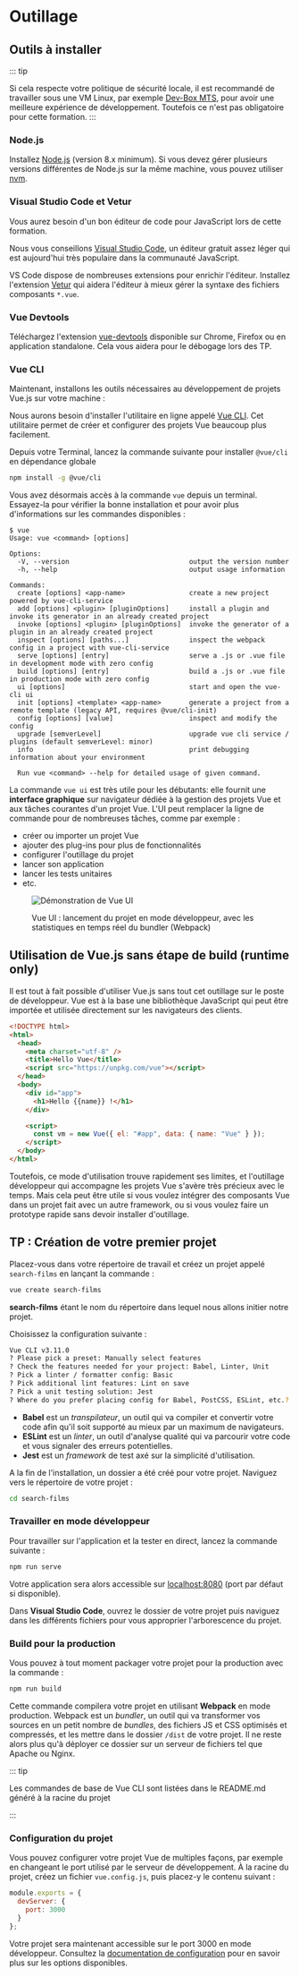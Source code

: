 # Outillage

## Outils à installer

::: tip

Si cela respecte votre politique de sécurité locale, il est recommandé de travailler sous une VM Linux, par exemple [Dev-Box MTS](https://dev-box.gitlab-pages.kazan.atosworldline.com/dev-box/), pour avoir une meilleure expérience de développement. Toutefois ce n'est pas obligatoire pour cette formation.
:::

### Node.js

Installez [Node.js](https://nodejs.org/) (version 8.x minimum). Si vous devez gérer plusieurs versions différentes de Node.js sur la même machine, vous pouvez utiliser [nvm](https://github.com/creationix/nvm).

### Visual Studio Code et Vetur

Vous aurez besoin d'un bon éditeur de code pour JavaScript lors de cette formation.

Nous vous conseillons [Visual Studio Code](https://code.visualstudio.com/), un éditeur gratuit assez léger qui est aujourd'hui très populaire dans la communauté JavaScript.

VS Code dispose de nombreuses extensions pour enrichir l'éditeur. Installez l'extension [Vetur](https://marketplace.visualstudio.com/items?itemName=octref.vetur) qui aidera l'éditeur à mieux gérer la syntaxe des fichiers composants `*.vue`.

### Vue Devtools

Téléchargez l'extension [vue-devtools](https://github.com/vuejs/vue-devtools) disponible sur Chrome, Firefox ou en application standalone. Cela vous aidera pour le débogage lors des TP.

### Vue CLI

Maintenant, installons les outils nécessaires au développement de projets Vue.js sur votre machine :

Nous aurons besoin d'installer l'utilitaire en ligne appelé [Vue CLI](https://cli.vuejs.org/). Cet utilitaire permet de créer et configurer des projets Vue beaucoup plus facilement.

Depuis votre Terminal, lancez la commande suivante pour installer `@vue/cli` en dépendance globale

```bash
npm install -g @vue/cli
```

Vous avez désormais accès à la commande `vue` depuis un terminal. Essayez-la pour vérifier la bonne installation et pour avoir plus d'informations sur les commandes disponibles :

```
$ vue
Usage: vue <command> [options]

Options:
  -V, --version                              output the version number
  -h, --help                                 output usage information

Commands:
  create [options] <app-name>                create a new project powered by vue-cli-service
  add [options] <plugin> [pluginOptions]     install a plugin and invoke its generator in an already created project
  invoke [options] <plugin> [pluginOptions]  invoke the generator of a plugin in an already created project
  inspect [options] [paths...]               inspect the webpack config in a project with vue-cli-service
  serve [options] [entry]                    serve a .js or .vue file in development mode with zero config
  build [options] [entry]                    build a .js or .vue file in production mode with zero config
  ui [options]                               start and open the vue-cli ui
  init [options] <template> <app-name>       generate a project from a remote template (legacy API, requires @vue/cli-init)
  config [options] [value]                   inspect and modify the config
  upgrade [semverLevel]                      upgrade vue cli service / plugins (default semverLevel: minor)
  info                                       print debugging information about your environment

  Run vue <command> --help for detailed usage of given command.
```

La commande `vue ui` est très utile pour les débutants: elle fournit une **interface graphique** sur navigateur dédiée à la gestion des projets Vue et aux tâches courantes d'un projet Vue. L'UI peut remplacer la ligne de commande pour de nombreuses tâches, comme par exemple :

- créer ou importer un projet Vue
- ajouter des plug-ins pour plus de fonctionnalités
- configurer l'outillage du projet
- lancer son application
- lancer les tests unitaires
- etc.

<figure>

![Démonstration de Vue UI](../../assets/vue-cli-3-serve.gif)

<figcaption>Vue UI : lancement du projet en mode développeur, avec les statistiques en temps réel du bundler (Webpack)</figcaption>
</figure>

## Utilisation de Vue.js sans étape de build (runtime only)

Il est tout à fait possible d'utiliser Vue.js sans tout cet outillage sur le poste de développeur. Vue est à la base une bibliothèque JavaScript qui peut être importée et utilisée directement sur les navigateurs des clients.

```html
<!DOCTYPE html>
<html>
  <head>
    <meta charset="utf-8" />
    <title>Hello Vue</title>
    <script src="https://unpkg.com/vue"></script>
  </head>
  <body>
    <div id="app">
      <h1>Hello {{name}} !</h1>
    </div>

    <script>
      const vm = new Vue({ el: "#app", data: { name: "Vue" } });
    </script>
  </body>
</html>
```

Toutefois, ce mode d'utilisation trouve rapidement ses limites, et l'outillage développeur qui accompagne les projets Vue s'avère très précieux avec le temps. Mais cela peut être utile si vous voulez intégrer des composants Vue dans un projet fait avec un autre framework, ou si vous voulez faire un prototype rapide sans devoir installer d'outillage.

## TP : Création de votre premier projet

Placez-vous dans votre répertoire de travail et créez un projet appelé `search-films` en lançant la commande :

```bash
vue create search-films
```

**search-films** étant le nom du répertoire dans lequel nous allons initier notre projet.

Choisissez la configuration suivante :

```bash
Vue CLI v3.11.0
? Please pick a preset: Manually select features
? Check the features needed for your project: Babel, Linter, Unit
? Pick a linter / formatter config: Basic
? Pick additional lint features: Lint on save
? Pick a unit testing solution: Jest
? Where do you prefer placing config for Babel, PostCSS, ESLint, etc.? In dedicated config files
```

- **Babel** est un _transpilateur_, un outil qui va compiler et convertir votre code afin qu'il soit supporté au mieux par un maximum de navigateurs.
- **ESLint** est un _linter_, un outil d'analyse qualité qui va parcourir votre code et vous signaler des erreurs potentielles.
- **Jest** est un _framework_ de test axé sur la simplicité d'utilisation.

A la fin de l'installation, un dossier a été créé pour votre projet. Naviguez vers le répertoire de votre projet :

```bash
cd search-films
```

### Travailler en mode développeur

Pour travailler sur l'application et la tester en direct, lancez la commande suivante :

```bash
npm run serve
```

Votre application sera alors accessible sur [localhost:8080](http://localhost:8080/) (port par défaut si disponible).

Dans **Visual Studio Code**, ouvrez le dossier de votre projet puis naviguez dans les différents fichiers pour vous approprier l'arborescence du projet.

### Build pour la production

Vous pouvez à tout moment packager votre projet pour la production avec la commande :

```bash
npm run build
```

Cette commande compilera votre projet en utilisant **Webpack** en mode production. Webpack est un _bundler_, un outil qui va transformer vos sources en un petit nombre de _bundles_, des fichiers JS et CSS optimisés et compressés, et les mettre dans le dossier `/dist` de votre projet. Il ne reste alors plus qu'à déployer ce dossier sur un serveur de fichiers tel que Apache ou Nginx.

::: tip

Les commandes de base de Vue CLI sont listées dans le README.md généré à la racine du projet

:::

### Configuration du projet

Vous pouvez configurer votre projet Vue de multiples façons, par exemple en changeant le port utilisé par le serveur de développement. À la racine du projet, créez un fichier `vue.config.js`, puis placez-y le contenu suivant :

```js
module.exports = {
  devServer: {
    port: 3000
  }
};
```

Votre projet sera maintenant accessible sur le port 3000 en mode développeur. Consultez la [documentation de configuration](https://cli.vuejs.org/config/) pour en savoir plus sur les options disponibles.
